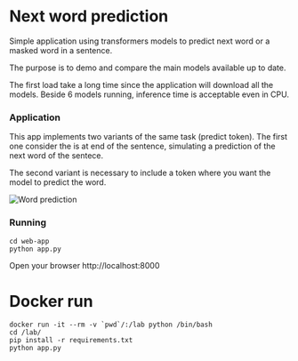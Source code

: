 # Next word prediction
Simple application using transformers models to predict next word or a masked word in a sentence.

The purpose is to demo and compare the main models available up to date.

The first load take a long time since the application will download all the models. Beside 6 models running, inference time is acceptable even in CPU.

### Application
This app implements two variants of the same task (predict <mask> token). The first one consider the <mask> is at end of the sentence, simulating a prediction of the next word of the sentece.

The second variant is necessary to include a <mask> token where you want the model to predict the word.


![Word prediction](word_prediction.gif)

### Running 

```
cd web-app
python app.py
```

Open your browser http://localhost:8000


# Docker run

```
docker run -it --rm -v `pwd`/:/lab python /bin/bash
cd /lab/
pip install -r requirements.txt
python app.py
```

